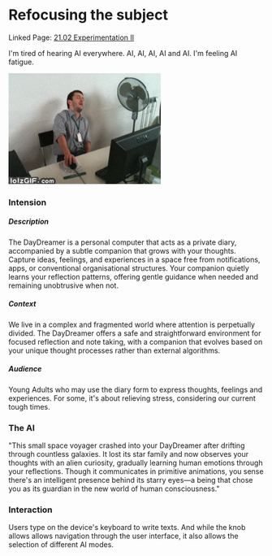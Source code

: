 # Refocusing the subject

Linked Page: [21.02 Experimentation II](../../20-29%20Prototypes/21%20Paper%20Prototypes/21.02%20Experimentation%20II.md)

I'm tired of hearing AI everywhere. AI, AI, AI, AI and AI. I'm feeling AI fatigue.

![](../../00-09%20Resources/09%20Assets/fatigue.gif)

### Intension
##### Description
The DayDreamer is a personal computer that acts as a private diary, accompanied by a subtle companion that grows with your thoughts. Capture ideas, feelings, and experiences in a space free from notifications, apps, or conventional organisational structures. Your companion quietly learns your reflection patterns, offering gentle guidance when needed and remaining unobtrusive when not.
##### Context
We live in a complex and fragmented world where attention is perpetually divided. The DayDreamer offers a safe and straightforward environment for focused reflection and note taking, with a companion that evolves based on your unique thought processes rather than external algorithms.
##### Audience
Young Adults who may use the diary form to express thoughts, feelings and experiences.
For some, it's about relieving stress, considering our current tough times.

### The AI
"This small space voyager crashed into your DayDreamer after drifting through countless galaxies. It lost its star family and now observes your thoughts with an alien curiosity, gradually learning human emotions through your reflections. Though it communicates in primitive animations, you sense there's an intelligent presence behind its starry eyes—a being that chose you as its guardian in the new world of human consciousness."

### Interaction
Users type on the device's keyboard to write texts. And while the knob allows allows navigation through the user interface, it also allows the selection of different AI modes.